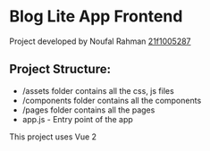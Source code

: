 # Blog Lite App Frontend

Project developed by Noufal Rahman [21f1005287](mailto:21f1005287@ds.study.iitm.ac.in)

## Project Structure:
- /assets folder contains all the css, js files
- /components folder contains all the components
- /pages folder contains all the pages
- app.js - Entry point of the app

This project uses Vue 2